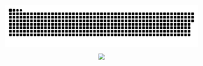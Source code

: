 <picture>
  <source media="(prefers-color-scheme: dark)" srcset="https://github.com/ravioli1369/ravioli1369/blob/output/github-contribution-grid-snake-dark.svg" />
  <source media="(prefers-color-scheme: light)" srcset="https://github.com/ravioli1369/ravioli1369/blob/output/github-contribution-grid-snake.svg" />
  <img alt="github-snake" src="https://github.com/ravioli1369/ravioli1369/blob/output/github-contribution-grid-snake.svg" />
</picture>
<p align="center">
  <a href="https://skillicons.dev">
    <img src="https://skillicons.dev/icons?i=linux,py,pytorch,flask,latex,html,css,js,ts,git,vim" />
  </a>
</p>

<!--- <p align="center">
  <img src="https://github-readme-stats.vercel.app/api?username=ravioli1369&show_icons=true&theme=transparent" />
</p> --->
